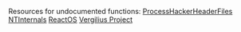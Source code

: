 Resources for undocumented functions:
	[ProcessHackerHeaderFiles](https://github.com/winsiderss/systeminformer/tree/master/phnt/include)
	[NTInternals](http://undocumented.ntinternals.net/)
	[ReactOS](https://doxygen.reactos.org/globals_type.html)
	[Vergilius Project](https://www.vergiliusproject.com)


